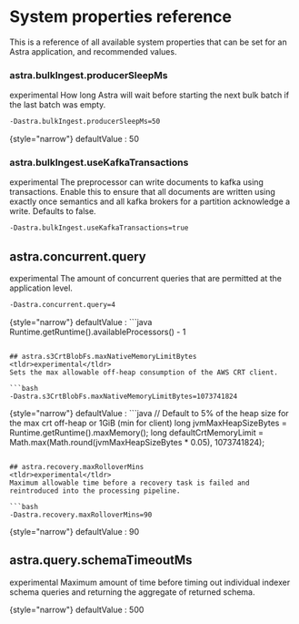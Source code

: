 # System properties reference

This is a reference of all available system properties that can be set for an Astra application, and recommended values.

### astra.bulkIngest.producerSleepMs
<tldr>experimental</tldr>
How long Astra will wait before starting the next bulk batch if the last batch was empty.

```bash
-Dastra.bulkIngest.producerSleepMs=50
```

{style="narrow"}
defaultValue
: 50

### astra.bulkIngest.useKafkaTransactions
<tldr>experimental</tldr>
The preprocessor can write documents to kafka using transactions.
Enable this to ensure that all documents are written using exactly once semantics 
and all kafka brokers for a partition acknowledge a write. Defaults to false.

```bash
-Dastra.bulkIngest.useKafkaTransactions=true
```

## astra.concurrent.query
<tldr>experimental</tldr>
The amount of concurrent queries that are permitted at the application level.

```bash
-Dastra.concurrent.query=4
```

{style="narrow"}
defaultValue
: ```java
Runtime.getRuntime().availableProcessors() - 1
```

## astra.s3CrtBlobFs.maxNativeMemoryLimitBytes
<tldr>experimental</tldr>
Sets the max allowable off-heap consumption of the AWS CRT client.

```bash
-Dastra.s3CrtBlobFs.maxNativeMemoryLimitBytes=1073741824
```

{style="narrow"}
defaultValue
: ```java
// Default to 5% of the heap size for the max crt off-heap or 1GiB (min for client)
long jvmMaxHeapSizeBytes = Runtime.getRuntime().maxMemory();
long defaultCrtMemoryLimit = Math.max(Math.round(jvmMaxHeapSizeBytes * 0.05), 1073741824);
```

## astra.recovery.maxRolloverMins
<tldr>experimental</tldr>
Maximum allowable time before a recovery task is failed and reintroduced into the processing pipeline. 

```bash
-Dastra.recovery.maxRolloverMins=90
```

{style="narrow"}
defaultValue
: 90

## astra.query.schemaTimeoutMs
<tldr>experimental</tldr>
Maximum amount of time before timing out individual indexer schema queries and returning the aggregate of returned 
schema.

{style="narrow"}
defaultValue
: 500